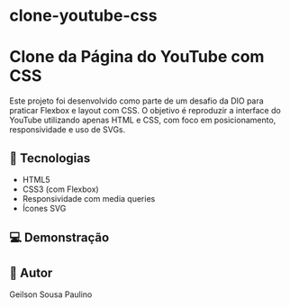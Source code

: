 # clone-youtube-css
# Clone da Página do YouTube com CSS

Este projeto foi desenvolvido como parte de um desafio da DIO para praticar Flexbox e layout com CSS. O objetivo é reproduzir a interface do YouTube utilizando apenas HTML e CSS, com foco em posicionamento, responsividade e uso de SVGs.

## 🧪 Tecnologias
- HTML5
- CSS3 (com Flexbox)
- Responsividade com media queries
- Ícones SVG

## 💻 Demonstração
[ ](#)

## 🚀 Autor
Geilson Sousa Paulino

